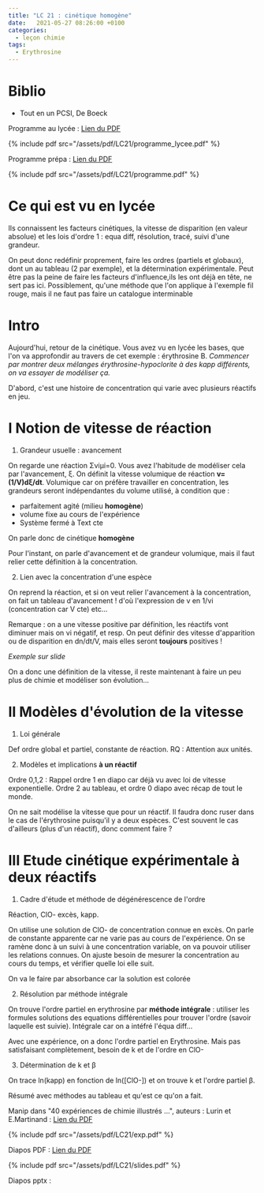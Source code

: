 ```yaml
---
title: "LC 21 : cinétique homogène"
date:   2021-05-27 08:26:00 +0100
categories:
  - leçon chimie
tags:
  - Erythrosine
---
```

# Biblio
- Tout en un PCSI, De Boeck

Programme au lycée : [Lien du PDF](/assets/pdf/LC21/programme_lycee.pdf)

{% include pdf src="/assets/pdf/LC21/programme_lycee.pdf" %}

Programme prépa : [Lien du PDF](/assets/pdf/LC21/programme.pdf)

{% include pdf src="/assets/pdf/LC21/programme.pdf" %}

# Ce qui est vu en lycée
Ils connaissent les facteurs cinétiques, la vitesse de disparition (en valeur absolue) et les lois d'ordre 1 : equa diff, résolution, tracé, suivi d'une grandeur.

On peut donc redéfinir proprement, faire les ordres (partiels et globaux), dont un au tableau (2 par exemple), et la détermination expérimentale. Peut être pas la peine de faire les facteurs d'influence,ils les ont déjà en tête, ne sert pas ici. Possiblement, qu'une méthode que l'on applique à l'exemple fil rouge, mais il ne faut pas faire un catalogue interminable

# Intro
Aujourd'hui, retour de la cinétique. Vous avez vu en lycée les bases, que l'on va approfondir au travers de cet exemple : érythrosine B. *Commencer par montrer deux mélanges érythrosine-hypoclorite à des kapp différents, on va essayer de modéliser ça.*

D'abord, c'est une histoire de concentration qui varie avec plusieurs réactifs en jeu.

# I Notion de vitesse de réaction
1) Grandeur usuelle : avancement

On regarde une réaction &Sigma;&nu;i&mu;i=0. Vous avez l'habitude de modéliser cela par l'avancement, &xi;. On définit la vitesse volumique de réaction **v=(1/V)d&xi;/dt**. Volumique car on préfère travailler en concentration, les grandeurs seront indépendantes du volume utilisé, à condition que :
- parfaitement agité (milieu **homogène**)
- volume fixe au cours de l'expérience
- Système fermé à Text cte

On parle donc de cinétique **homogène**

Pour l'instant, on parle d'avancement et de grandeur volumique, mais il faut relier cette définition à la concentration.

2) Lien avec la concentration d'une espèce

On reprend la réaction, et si on veut relier l'avancement à la concentration, on fait un tableau d'avancement ! d'où l'expression de v en 1/&nu;i (concentration car V cte) etc...

Remarque : on a une vitesse positive par définition, les réactifs vont diminuer mais on &nu;i négatif, et resp. On peut définir des vitesse d'apparition ou de disparition en dn/dt/V, mais elles seront **toujours** positives !

*Exemple sur slide*

On a donc une définition de la vitesse, il reste maintenant à faire un peu plus de chimie et modéliser son évolution...

# II Modèles d'évolution de la vitesse 
1) Loi générale

Def ordre global et partiel, constante de réaction. RQ : Attention aux unités.

2) Modèles et implications **à un réactif**

Ordre 0,1,2 : Rappel ordre 1 en diapo car déjà vu avec loi de vitesse exponentielle. Ordre 2 au tableau, et ordre 0 diapo avec récap de tout le monde. 

On ne sait modélise la vitesse que pour un réactif. Il faudra donc ruser dans le cas de l'érythrosine puisqu'il y a deux espèces. C'est souvent le cas d'ailleurs (plus d'un réactif), donc comment faire ?

# III Etude cinétique expérimentale à deux réactifs
1) Cadre d'étude et méthode de dégénérescence de l'ordre

Réaction, ClO- excès, kapp.

On utilise une solution de ClO- de concentration connue en excès. On parle de constante apparente car ne varie pas au cours de l'expérience. On se ramène donc à un suivi à une concentration variable, on va pouvoir utiliser les relations connues. On ajuste besoin de mesurer la concentration au cours du temps, et vérifier quelle loi elle suit.

On va le faire par absorbance car la solution est colorée

2) Résolution par méthode intégrale

On trouve l'ordre partiel en erythrosine par **méthode intégrale** : utiliser les formules solutions des equations différentielles pour trouver l'ordre (savoir laquelle est suivie). Intégrale car on a intéfré l'équa diff...

Avec une expérience, on a donc l'ordre partiel en Erythrosine. Mais pas satisfaisant complètement, besoin de k et de l'ordre en ClO-

3) Détermination de k et &beta;

On trace ln(kapp) en fonction de ln([ClO-]) et on trouve k et l'ordre partiel &beta;.

Résumé avec méthodes au tableau et qu'est ce qu'on a fait. 

Manip dans "40 expériences de chimie illustrés ...", auteurs : Lurin et E.Martinand : [Lien du PDF](/assets/pdf/LC21/exp.pdf)

{% include pdf src="/assets/pdf/LC21/exp.pdf" %}

Diapos PDF : [Lien du PDF](/assets/pdf/LC21/slides.pdf)

{% include pdf src="/assets/pdf/LC21/slides.pdf" %}

Diapos pptx : 
